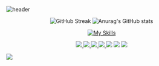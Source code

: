 
![header](https://capsule-render.vercel.app/api?type=waving&color=gradient&height=200&section=header&text=Welcome&fontSize=72&animation=fadeIn&fontAlignY=26&desc=&descAlignY=50&descAlign=50&fontAlign=77)

<div align="center" >

![GitHub Streak](https://github-readme-streak-stats.herokuapp.com?user=northernwolf00&theme=react&hide_border=true)
![Anurag's GitHub stats](https://github-readme-stats.vercel.app/api?username=northernwolf00&show_icons=true&theme=tokyonight)


[![My Skills](https://skillicons.dev/icons?i=androidstudio,java,kotlin,swift,nodejs,react,cpp,flutter,dart,firebase,gradle,xd,ai,figma&theme=light)](https://skillicons.dev)

<a href="https://instagram.com/guwanc_haldurdyyev" target="_blank"><img src="https://img.shields.io/badge/-Instagram-%23E4405F?style=for-the-badge&logo=instagram&logoColor=white" target="_blank">
 </a><a href="https://www.linkedin.com/in/guwanch-haldurdyyev-7b8a2a243" target="_blank">
  <img src="https://img.shields.io/static/v1?style=for-the-badge&message=LinkedIn&color=0A66C2&logo=LinkedIn&logoColor=FFFFFF&label" target="_blank">
 </a> <a href="https://www.facebook.com/profile.php?id=100093098223124&mibextid=ZbWKwL" target="_blank">
  <img src="https://img.shields.io/static/v1?style=for-the-badge&message=Facebook&color=1877F2&logo=Facebook&logoColor=FFFFFF&label=" target="_blank">
 </a><a href="https://t.me/northern_wolf00" target="_blank">
     <img src="https://img.shields.io/static/v1?style=for-the-badge&message=Telegram&color=26A5E4&logo=Telegram&logoColor=FFFFFF&label=" target="_blank">
 </a><a href = "https://x.com/northernerwolf7?t=yv25QRaObsG-nQKI0stpVw&s=35"  target="_blank"><img src="https://img.shields.io/static/v1?style=for-the-badge&message=Twitter&color=1DA1F2&logo=Twitter&logoColor=FFFFFF&label=" target="_blank"></a>
  <a href ="https://discordapp.com/users/wolf290300"  target="_blank"><img src="https://img.shields.io/static/v1?style=for-the-badge&message=Discord&color=5865F2&logo=Discord&logoColor=FFFFFF&label=" target="_blank"></a>
 <a href ="mailto:guwanchaldurdyyew01@gmail.com"  target="_blank"><img src="https://img.shields.io/badge/-Gmail-%23333?style=for-the-badge&logo=gmail&logoColor=white" target="_blank"></a>

 
  
 </div>

 <img src="https://capsule-render.vercel.app/api?type=waving&color=gradient&height=100&section=footer"/>


